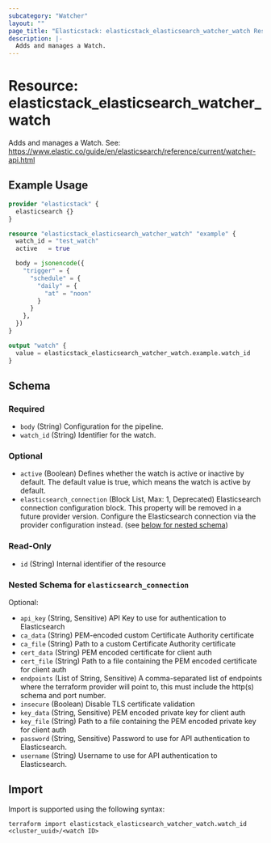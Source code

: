 ```yaml
---
subcategory: "Watcher"
layout: ""
page_title: "Elasticstack: elasticstack_elasticsearch_watcher_watch Resource"
description: |-
  Adds and manages a Watch.
---
```


# Resource: elasticstack_elasticsearch_watcher_watch

Adds and manages a Watch. See: https://www.elastic.co/guide/en/elasticsearch/reference/current/watcher-api.html

## Example Usage

```terraform
provider "elasticstack" {
  elasticsearch {}
}

resource "elasticstack_elasticsearch_watcher_watch" "example" {
  watch_id = "test_watch"
  active   = true

  body = jsonencode({
    "trigger" = {
      "schedule" = {
        "daily" = {
          "at" = "noon"
        }
      }
    },
  })
}

output "watch" {
  value = elasticstack_elasticsearch_watcher_watch.example.watch_id
}
```

<!-- schema generated by tfplugindocs -->
## Schema

### Required

- `body` (String) Configuration for the pipeline.
- `watch_id` (String) Identifier for the watch.

### Optional

- `active` (Boolean) Defines whether the watch is active or inactive by default. The default value is true, which means the watch is active by default.
- `elasticsearch_connection` (Block List, Max: 1, Deprecated) Elasticsearch connection configuration block. This property will be removed in a future provider version. Configure the Elasticsearch connection via the provider configuration instead. (see [below for nested schema](#nestedblock--elasticsearch_connection))

### Read-Only

- `id` (String) Internal identifier of the resource

<a id="nestedblock--elasticsearch_connection"></a>
### Nested Schema for `elasticsearch_connection`

Optional:

- `api_key` (String, Sensitive) API Key to use for authentication to Elasticsearch
- `ca_data` (String) PEM-encoded custom Certificate Authority certificate
- `ca_file` (String) Path to a custom Certificate Authority certificate
- `cert_data` (String) PEM encoded certificate for client auth
- `cert_file` (String) Path to a file containing the PEM encoded certificate for client auth
- `endpoints` (List of String, Sensitive) A comma-separated list of endpoints where the terraform provider will point to, this must include the http(s) schema and port number.
- `insecure` (Boolean) Disable TLS certificate validation
- `key_data` (String, Sensitive) PEM encoded private key for client auth
- `key_file` (String) Path to a file containing the PEM encoded private key for client auth
- `password` (String, Sensitive) Password to use for API authentication to Elasticsearch.
- `username` (String) Username to use for API authentication to Elasticsearch.

## Import

Import is supported using the following syntax:

```shell
terraform import elasticstack_elasticsearch_watcher_watch.watch_id <cluster_uuid>/<watch ID>
```
